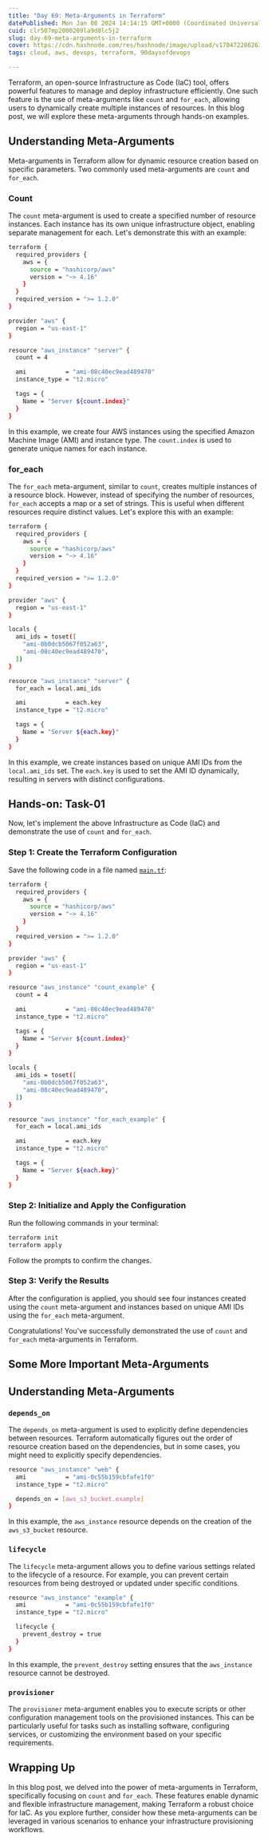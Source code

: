 ```yaml
---
title: "Day 69: Meta-Arguments in Terraform"
datePublished: Mon Jan 08 2024 14:14:15 GMT+0000 (Coordinated Universal Time)
cuid: clr507mp2000209la9d0lc5j2
slug: day-69-meta-arguments-in-terraform
cover: https://cdn.hashnode.com/res/hashnode/image/upload/v1704722862632/faf545cf-64d5-4ccd-85b8-e2501df9f161.png
tags: cloud, aws, devops, terraform, 90daysofdevops

---
```


Terraform, an open-source Infrastructure as Code (IaC) tool, offers powerful features to manage and deploy infrastructure efficiently. One such feature is the use of meta-arguments like `count` and `for_each`, allowing users to dynamically create multiple instances of resources. In this blog post, we will explore these meta-arguments through hands-on examples.

## Understanding Meta-Arguments

Meta-arguments in Terraform allow for dynamic resource creation based on specific parameters. Two commonly used meta-arguments are `count` and `for_each`.

### Count

The `count` meta-argument is used to create a specified number of resource instances. Each instance has its own unique infrastructure object, enabling separate management for each. Let's demonstrate this with an example:

```bash
terraform {
  required_providers {
    aws = {
      source = "hashicorp/aws"
      version = "~> 4.16"
    }
  }
  required_version = ">= 1.2.0"
}

provider "aws" {
  region = "us-east-1"
}

resource "aws_instance" "server" {
  count = 4

  ami           = "ami-08c40ec9ead489470"
  instance_type = "t2.micro"

  tags = {
    Name = "Server ${count.index}"
  }
}
```

In this example, we create four AWS instances using the specified Amazon Machine Image (AMI) and instance type. The `count.index` is used to generate unique names for each instance.

### for\_each

The `for_each` meta-argument, similar to `count`, creates multiple instances of a resource block. However, instead of specifying the number of resources, `for_each` accepts a map or a set of strings. This is useful when different resources require distinct values. Let's explore this with an example:

```bash
terraform {
  required_providers {
    aws = {
      source = "hashicorp/aws"
      version = "~> 4.16"
    }
  }
  required_version = ">= 1.2.0"
}

provider "aws" {
  region = "us-east-1"
}

locals {
  ami_ids = toset([
    "ami-0b0dcb5067f052a63",
    "ami-08c40ec9ead489470",
  ])
}

resource "aws_instance" "server" {
  for_each = local.ami_ids

  ami           = each.key
  instance_type = "t2.micro"

  tags = {
    Name = "Server ${each.key}"
  }
}
```

In this example, we create instances based on unique AMI IDs from the `local.ami_ids` set. The `each.key` is used to set the AMI ID dynamically, resulting in servers with distinct configurations.

## Hands-on: Task-01

Now, let's implement the above Infrastructure as Code (IaC) and demonstrate the use of `count` and `for_each`.

### Step 1: Create the Terraform Configuration

Save the following code in a file named [`main.tf`](http://main.tf):

```bash
terraform {
  required_providers {
    aws = {
      source = "hashicorp/aws"
      version = "~> 4.16"
    }
  }
  required_version = ">= 1.2.0"
}

provider "aws" {
  region = "us-east-1"
}

resource "aws_instance" "count_example" {
  count = 4

  ami           = "ami-08c40ec9ead489470"
  instance_type = "t2.micro"

  tags = {
    Name = "Server ${count.index}"
  }
}

locals {
  ami_ids = toset([
    "ami-0b0dcb5067f052a63",
    "ami-08c40ec9ead489470",
  ])
}

resource "aws_instance" "for_each_example" {
  for_each = local.ami_ids

  ami           = each.key
  instance_type = "t2.micro"

  tags = {
    Name = "Server ${each.key}"
  }
}
```

### Step 2: Initialize and Apply the Configuration

Run the following commands in your terminal:

```bash
terraform init
terraform apply
```

Follow the prompts to confirm the changes.

### Step 3: Verify the Results

After the configuration is applied, you should see four instances created using the `count` meta-argument and instances based on unique AMI IDs using the `for_each` meta-argument.

Congratulations! You've successfully demonstrated the use of `count` and `for_each` meta-arguments in Terraform.

## Some More Important Meta-Arguments

## Understanding Meta-Arguments

### `depends_on`

The `depends_on` meta-argument is used to explicitly define dependencies between resources. Terraform automatically figures out the order of resource creation based on the dependencies, but in some cases, you might need to explicitly specify dependencies.

```bash
resource "aws_instance" "web" {
  ami           = "ami-0c55b159cbfafe1f0"
  instance_type = "t2.micro"

  depends_on = [aws_s3_bucket.example]
}
```

In this example, the `aws_instance` resource depends on the creation of the `aws_s3_bucket` resource.

### `lifecycle`

The `lifecycle` meta-argument allows you to define various settings related to the lifecycle of a resource. For example, you can prevent certain resources from being destroyed or updated under specific conditions.

```bash
resource "aws_instance" "example" {
  ami           = "ami-0c55b159cbfafe1f0"
  instance_type = "t2.micro"

  lifecycle {
    prevent_destroy = true
  }
}
```

In this example, the `prevent_destroy` setting ensures that the `aws_instance` resource cannot be destroyed.

### `provisioner`

The `provisioner` meta-argument enables you to execute scripts or other configuration management tools on the provisioned instances. This can be particularly useful for tasks such as installing software, configuring services, or customizing the environment based on your specific requirements.

## Wrapping Up

In this blog post, we delved into the power of meta-arguments in Terraform, specifically focusing on `count` and `for_each`. These features enable dynamic and flexible infrastructure management, making Terraform a robust choice for IaC. As you explore further, consider how these meta-arguments can be leveraged in various scenarios to enhance your infrastructure provisioning workflows.